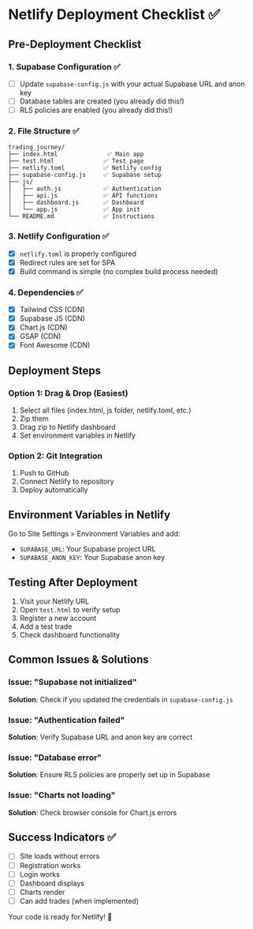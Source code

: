# Netlify Deployment Checklist ✅

## Pre-Deployment Checklist

### 1. Supabase Configuration ✅
- [ ] Update `supabase-config.js` with your actual Supabase URL and anon key
- [ ] Database tables are created (you already did this!)
- [ ] RLS policies are enabled (you already did this!)

### 2. File Structure ✅
```
trading_journey/
├── index.html              ✅ Main app
├── test.html              ✅ Test page
├── netlify.toml           ✅ Netlify config
├── supabase-config.js     ✅ Supabase setup
├── js/
│   ├── auth.js            ✅ Authentication
│   ├── api.js             ✅ API functions
│   ├── dashboard.js       ✅ Dashboard
│   └── app.js             ✅ App init
└── README.md              ✅ Instructions
```

### 3. Netlify Configuration ✅
- [x] `netlify.toml` is properly configured
- [x] Redirect rules are set for SPA
- [x] Build command is simple (no complex build process needed)

### 4. Dependencies ✅
- [x] Tailwind CSS (CDN)
- [x] Supabase JS (CDN)
- [x] Chart.js (CDN)
- [x] GSAP (CDN)
- [x] Font Awesome (CDN)

## Deployment Steps

### Option 1: Drag & Drop (Easiest)
1. Select all files (index.html, js folder, netlify.toml, etc.)
2. Zip them
3. Drag zip to Netlify dashboard
4. Set environment variables in Netlify

### Option 2: Git Integration
1. Push to GitHub
2. Connect Netlify to repository
3. Deploy automatically

## Environment Variables in Netlify
Go to Site Settings > Environment Variables and add:
- `SUPABASE_URL`: Your Supabase project URL
- `SUPABASE_ANON_KEY`: Your Supabase anon key

## Testing After Deployment
1. Visit your Netlify URL
2. Open `test.html` to verify setup
3. Register a new account
4. Add a test trade
5. Check dashboard functionality

## Common Issues & Solutions

### Issue: "Supabase not initialized"
**Solution**: Check if you updated the credentials in `supabase-config.js`

### Issue: "Authentication failed"
**Solution**: Verify Supabase URL and anon key are correct

### Issue: "Database error"
**Solution**: Ensure RLS policies are properly set up in Supabase

### Issue: "Charts not loading"
**Solution**: Check browser console for Chart.js errors

## Success Indicators ✅
- [ ] Site loads without errors
- [ ] Registration works
- [ ] Login works
- [ ] Dashboard displays
- [ ] Charts render
- [ ] Can add trades (when implemented)

Your code is ready for Netlify! 🚀
